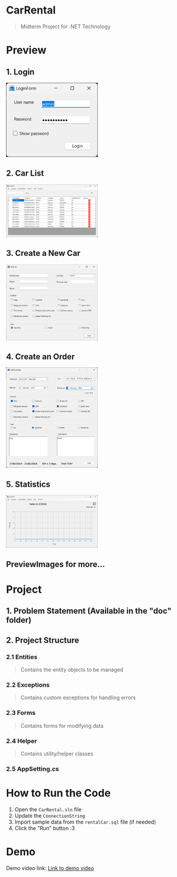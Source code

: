 # CarRental  
> Midterm Project for .NET Technology  

# Preview  

## 1. Login  
<img src="previewImages/Screenshot 2024-02-21 134642.png" alt="previews" width="250" />  

## 2. Car List  
<img src="previewImages/Screenshot 2024-02-21 202934.png" alt="previews" width="250" />  

## 3. Create a New Car  
<img src="previewImages/Screenshot 2024-02-21 202949.png" alt="previews" width="250" />  

## 4. Create an Order  
<img src="previewImages/Screenshot 2024-02-21 203017.png" alt="previews" width="250" />  

## 5. Statistics  
<img src="previewImages/Screenshot 2024-02-21 203036.png" alt="previews" width="250" />  

## PreviewImages for more...  

# Project  

## 1. Problem Statement (Available in the "doc" folder)  

## 2. Project Structure  

### 2.1 Entities  
> Contains the entity objects to be managed  

### 2.2 Exceptions  
> Contains custom exceptions for handling errors  

### 2.3 Forms  
> Contains forms for modifying data  

### 2.4 Helper  
> Contains utility/helper classes  

### 2.5 AppSetting.cs  

# How to Run the Code  

1. Open the `CarRental.sln` file  
2. Update the `ConnectionString`  
3. Import sample data from the `rentalCar.sql` file (if needed)  
4. Click the "Run" button :3  

# Demo  

Demo video link: [Link to demo video](https://drive.google.com/file/d/1rL4p9SZfrcRLiDWL5ugG018qMnZMYFXr/view?usp=sharing)
